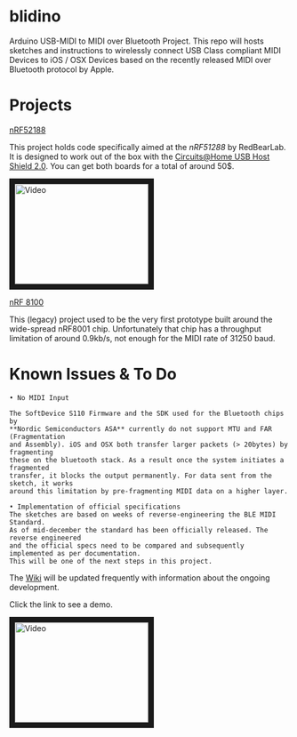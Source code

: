 blidino
=======

Arduino USB-MIDI to MIDI over Bluetooth Project.
This repo will hosts sketches and instructions to wirelessly connect USB Class compliant MIDI Devices to iOS / OSX Devices based on the recently released MIDI over Bluetooth protocol by Apple.

Projects
========


[nRF52188](https://github.com/sieren/blidino/tree/master/nRF51822-BLEMIDI)

This project holds code specifically aimed at the *nRF51288* by RedBearLab. It is designed to work out of the box with the [Circuits@Home USB Host Shield 2.0](http://www.circuitsathome.com/products-page/arduino-shields/usb-host-shield-2-0-for-arduino). You can get both boards for a total of around 50$.


<a href="http://www.youtube.com/watch?feature=player_embedded&v=Dgju2BHyXzk
" target="_blank"><img src="http://img.youtube.com/vi/Dgju2BHyXzk/0.jpg" 
alt="Video" width="240" height="180" border="10" /></a>



[nRF 8100](https://github.com/sieren/blidino/tree/master/nRF8001-BLE-Proto)

This (legacy) project used to be the very first prototype built around the wide-spread nRF8001 chip. Unfortunately that chip has a throughput limitation of around 0.9kb/s, not enough for the MIDI rate of 31250 baud.

Known Issues & To Do
====================


    • No MIDI Input

    The SoftDevice S110 Firmware and the SDK used for the Bluetooth chips by 
    **Nordic Semiconductors ASA** currently do not support MTU and FAR (Fragmentation 
    and Assembly). iOS and OSX both transfer larger packets (> 20bytes) by fragmenting
    these on the bluetooth stack. As a result once the system initiates a fragmented 
    transfer, it blocks the output permanently. For data sent from the sketch, it works 
    around this limitation by pre-fragmenting MIDI data on a higher layer.

    • Implementation of official specifications
    The sketches are based on weeks of reverse-engineering the BLE MIDI Standard.
    As of mid-december the standard has been officially released. The reverse engineered
    and the official specs need to be compared and subsequently implemented as per documentation.
    This will be one of the next steps in this project.


The [Wiki](https://github.com/sieren/blidino/wiki) will be updated frequently with information about the ongoing development.

Click the link to see a demo.

<a href="http://www.youtube.com/watch?feature=player_embedded&v=pk6db6KNVUQ
" target="_blank"><img src="http://img.youtube.com/vi/pk6db6KNVUQ/0.jpg" 
alt="Video" width="240" height="180" border="10" /></a>